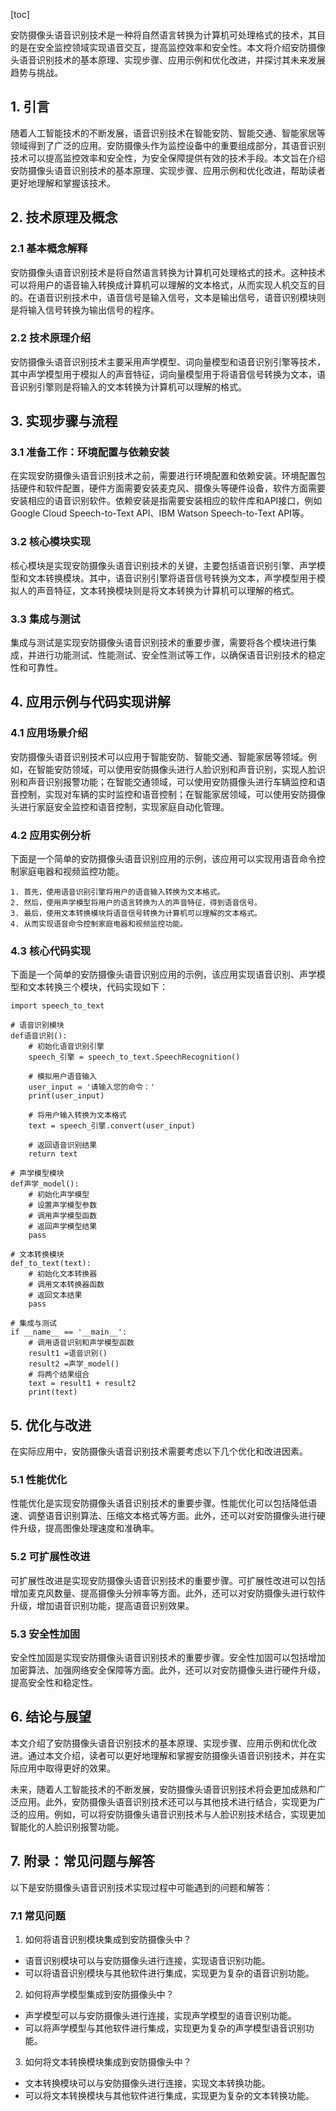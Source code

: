 
[toc]                    
                
                
安防摄像头语音识别技术是一种将自然语言转换为计算机可处理格式的技术，其目的是在安全监控领域实现语音交互，提高监控效率和安全性。本文将介绍安防摄像头语音识别技术的基本原理、实现步骤、应用示例和优化改进，并探讨其未来发展趋势与挑战。

## 1. 引言

随着人工智能技术的不断发展，语音识别技术在智能安防、智能交通、智能家居等领域得到了广泛的应用。安防摄像头作为监控设备中的重要组成部分，其语音识别技术可以提高监控效率和安全性，为安全保障提供有效的技术手段。本文旨在介绍安防摄像头语音识别技术的基本原理、实现步骤、应用示例和优化改进，帮助读者更好地理解和掌握该技术。

## 2. 技术原理及概念

### 2.1 基本概念解释

安防摄像头语音识别技术是将自然语言转换为计算机可处理格式的技术。这种技术可以将用户的语音输入转换成计算机可以理解的文本格式，从而实现人机交互的目的。在语音识别技术中，语音信号是输入信号，文本是输出信号，语音识别模块则是将输入信号转换为输出信号的程序。

### 2.2 技术原理介绍

安防摄像头语音识别技术主要采用声学模型、词向量模型和语音识别引擎等技术，其中声学模型用于模拟人的声音特征，词向量模型用于将语音信号转换为文本，语音识别引擎则是将输入的文本转换为计算机可以理解的格式。

## 3. 实现步骤与流程

### 3.1 准备工作：环境配置与依赖安装

在实现安防摄像头语音识别技术之前，需要进行环境配置和依赖安装。环境配置包括硬件和软件配置，硬件方面需要安装麦克风、摄像头等硬件设备，软件方面需要安装相应的语音识别软件。依赖安装是指需要安装相应的软件库和API接口，例如Google Cloud Speech-to-Text API、IBM Watson Speech-to-Text API等。

### 3.2 核心模块实现

核心模块是实现安防摄像头语音识别技术的关键，主要包括语音识别引擎、声学模型和文本转换模块。其中，语音识别引擎将语音信号转换为文本，声学模型用于模拟人的声音特征，文本转换模块则是将文本转换为计算机可以理解的格式。

### 3.3 集成与测试

集成与测试是实现安防摄像头语音识别技术的重要步骤，需要将各个模块进行集成，并进行功能测试、性能测试、安全性测试等工作，以确保语音识别技术的稳定性和可靠性。

## 4. 应用示例与代码实现讲解

### 4.1 应用场景介绍

安防摄像头语音识别技术可以应用于智能安防、智能交通、智能家居等领域。例如，在智能安防领域，可以使用安防摄像头进行人脸识别和声音识别，实现人脸识别和声音识别报警功能；在智能交通领域，可以使用安防摄像头进行车辆监控和语音控制，实现对车辆的实时监控和语音控制；在智能家居领域，可以使用安防摄像头进行家庭安全监控和语音控制，实现家庭自动化管理。

### 4.2 应用实例分析

下面是一个简单的安防摄像头语音识别应用的示例，该应用可以实现用语音命令控制家庭电器和视频监控功能。

```
1. 首先，使用语音识别引擎将用户的语音输入转换为文本格式。
2. 然后，使用声学模型将用户的语言转换为人的声音特征，得到语音信号。
3. 最后，使用文本转换模块将语音信号转换为计算机可以理解的文本格式。
4. 从而实现语音命令控制家庭电器和视频监控功能。
```

### 4.3 核心代码实现

下面是一个简单的安防摄像头语音识别应用的示例，该应用实现语音识别、声学模型和文本转换三个模块，代码实现如下：

```
import speech_to_text

# 语音识别模块
def语音识别():
    # 初始化语音识别引擎
    speech_引擎 = speech_to_text.SpeechRecognition()
    
    # 模拟用户语音输入
    user_input = '请输入您的命令：'
    print(user_input)
    
    # 将用户输入转换为文本格式
    text = speech_引擎.convert(user_input)
    
    # 返回语音识别结果
    return text

# 声学模型模块
def声学_model():
    # 初始化声学模型
    # 设置声学模型参数
    # 调用声学模型函数
    # 返回声学模型结果
    pass

# 文本转换模块
def_to_text(text):
    # 初始化文本转换器
    # 调用文本转换器函数
    # 返回文本结果
    pass

# 集成与测试
if __name__ == '__main__':
    # 调用语音识别和声学模型函数
    result1 =语音识别()
    result2 =声学_model()
    # 将两个结果组合
    text = result1 + result2
    print(text)
```

## 5. 优化与改进

在实际应用中，安防摄像头语音识别技术需要考虑以下几个优化和改进因素。

### 5.1 性能优化

性能优化是实现安防摄像头语音识别技术的重要步骤。性能优化可以包括降低语速、调整语音识别算法、压缩文本格式等方面。此外，还可以对安防摄像头进行硬件升级，提高图像处理速度和准确率。

### 5.2 可扩展性改进

可扩展性改进是实现安防摄像头语音识别技术的重要步骤。可扩展性改进可以包括增加麦克风数量、提高摄像头分辨率等方面。此外，还可以对安防摄像头进行软件升级，增加语音识别功能，提高语音识别效果。

### 5.3 安全性加固

安全性加固是实现安防摄像头语音识别技术的重要步骤。安全性加固可以包括增加加密算法、加强网络安全保障等方面。此外，还可以对安防摄像头进行硬件升级，提高安全性和稳定性。

## 6. 结论与展望

本文介绍了安防摄像头语音识别技术的基本原理、实现步骤、应用示例和优化改进。通过本文介绍，读者可以更好地理解和掌握安防摄像头语音识别技术，并在实际应用中取得更好的效果。

未来，随着人工智能技术的不断发展，安防摄像头语音识别技术将会更加成熟和广泛应用。此外，安防摄像头语音识别技术还可以与其他技术进行结合，实现更为广泛的应用。例如，可以将安防摄像头语音识别技术与人脸识别技术结合，实现更加智能化的人脸识别报警功能。

## 7. 附录：常见问题与解答

以下是安防摄像头语音识别技术实现过程中可能遇到的问题和解答：

### 7.1 常见问题

1. 如何将语音识别模块集成到安防摄像头中？

- 语音识别模块可以与安防摄像头进行连接，实现语音识别功能。
- 可以将语音识别模块与其他软件进行集成，实现更为复杂的语音识别功能。

2. 如何将声学模型集成到安防摄像头中？

- 声学模型可以与安防摄像头进行连接，实现声学模型的语音识别功能。
- 可以将声学模型与其他软件进行集成，实现更为复杂的声学模型语音识别功能。

3. 如何将文本转换模块集成到安防摄像头中？

- 文本转换模块可以与安防摄像头进行连接，实现文本转换功能。
- 可以将文本转换模块与其他软件进行集成，实现更为复杂的文本转换功能。

